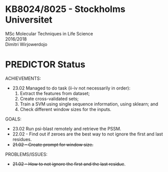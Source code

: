 # KB8024/8025 - Stockholms Universitet
MSc Molecular Techniques in Life Science <br>
2016/2018 <br>
Dimitri Wirjowerdojo<br>

# PREDICTOR Status
ACHIEVEMENTS:
* 23.02 Managed to do task (ii-iv not necessarily in order):
  1. Extract the features from dataset;
  2. Create cross-validated sets;
  3. Train a SVM using single sequence information, using sklearn; and
  4. Check different window sizes for the inputs.

GOALS:
* 23.02 Run psi-blast remotely and retrieve the PSSM.
* 22.02 - Find out if zeroes are the best way to not ignore the first and last residues. <br>
* ~~21.02 - Create prompt for window size.~~ <br>

PROBLEMS/ISSUES:
* ~~21.02 - How to not ignore the first and the last residue~~.
